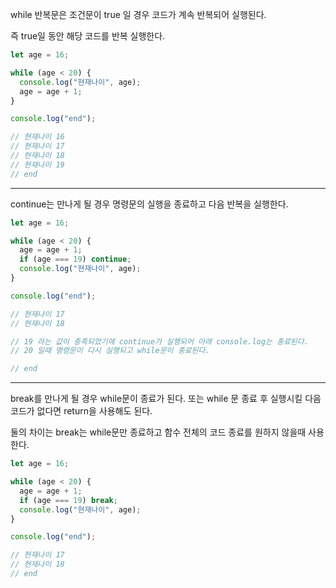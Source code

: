 while 반복문은 조건문이 true 일 경우
코드가 계속 반복되어 실행된다.

즉 true일 동안 해당 코드를 반복 실행한다.

```js
let age = 16;

while (age < 20) {
  console.log("현재나이", age);
  age = age + 1;
}

console.log("end");

// 현재나이 16
// 현재나이 17
// 현재나이 18
// 현재나이 19
// end
```

---

continue는 만나게 될 경우 명령문의 실행을 종료하고 다음 반복을 실행한다.

```js
let age = 16;

while (age < 20) {
  age = age + 1;
  if (age === 19) continue;
  console.log("현재나이", age);
}

console.log("end");

// 현재나이 17
// 현재나이 18

// 19 라는 값이 충족되었기에 continue가 실행되어 아래 console.log는 종료된다.
// 20 일때 명령문이 다시 실행되고 while문이 종료된다.

// end
```

---

break를 만나게 될 경우 while문이 종료가 된다.
또는 while 문 종료 후 실행시킬 다음 코드가 없다면 return을 사용해도 된다.

둘의 차이는 break는 while문만 종료하고 함수 전체의 코드 종료를 원하지 않을때 사용한다.

```js
let age = 16;

while (age < 20) {
  age = age + 1;
  if (age === 19) break;
  console.log("현재나이", age);
}

console.log("end");

// 현재나이 17
// 현재나이 18
// end
```
